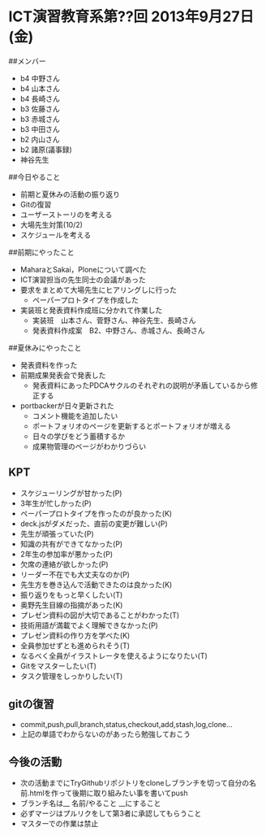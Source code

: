 # ICT演習教育系第??回 2013年9月27日(金)

##メンバー

* b4 中野さん
* b4 山本さん
* b4 長崎さん
* b3 佐藤さん
* b3 赤城さん
* b3 中田さん
* b2 内山さん
* b2 諸原(議事録)
* 神谷先生

##今日やること

* 前期と夏休みの活動の振り返り
* Gitの復習
* ユーザーストーリのを考える
* 大場先生対策(10/2)
* スケジュールを考える

##前期にやったこと

* MaharaとSakai，Ploneについて調べた
* ICT演習担当の先生同士の会議があった
* 要求をまとめて大場先生にヒアリングしに行った
	- ペーパープロトタイプを作成した
* 実装班と発表資料作成班に分かれて作業した
	- 実装班　山本さん、菅野さん、神谷先生、長崎さん
	- 発表資料作成案　B2、中野さん、赤城さん、長崎さん

##夏休みにやったこと

* 発表資料を作った
* 前期成果発表会で発表した
	+ 発表資料にあったPDCAサクルのそれぞれの説明が矛盾しているから修正する
* portbackerが日々更新された
	+ コメント機能を追加したい
	+ ポートフォリオのページを更新するとポートフォリオが増える
	+ 日々の学びをどう蓄積するか
	+ 成果物管理のページがわかりづらい

## KPT

* スケジューリングが甘かった(P)
* 3年生が忙しかった(P)
* ペーパープロトタイプを作ったのが良かった(K)
* deck.jsがダメだった、直前の変更が難しい(P)
* 先生が頑張っていた(P)
* 知識の共有ができてなかった(P)
* 2年生の参加率が悪かった(P)
* 欠席の連絡が欲しかった(P)
* リーダー不在でも大丈夫なのか(P)
* 先生方を巻き込んで活動できたのは良かった(K)
* 振り返りをもっと早くしたい(T)
* 奥野先生目線の指摘があった(K)
* プレゼン資料の図が大切であることがわかった(T)
* 技術用語が満載でよく理解できなかった(P)
* プレゼン資料の作り方を学べた(K)
* 全員参加せずとも進められそう(T)
* なるべく全員がイラストレータを使えるようになりたい(T)
* Gitをマスターしたい(T)
* タスク管理をしっかりしたい(T)

## gitの復習

* commit,push,pull,branch,status,checkout,add,stash,log,clone...
* 上記の単語でわからないのがあったら勉強しておこう

## 今後の活動

* 次の活動までにTryGithubリポジトリをcloneしブランチを切って自分の名前.htmlを作って後期に取り組みたい事を書いてpush
* ブランチ名は__ 名前/やること __にすること
* 必ずマージはプルリクをして第3者に承認してもらうこと
* マスターでの作業は禁止
